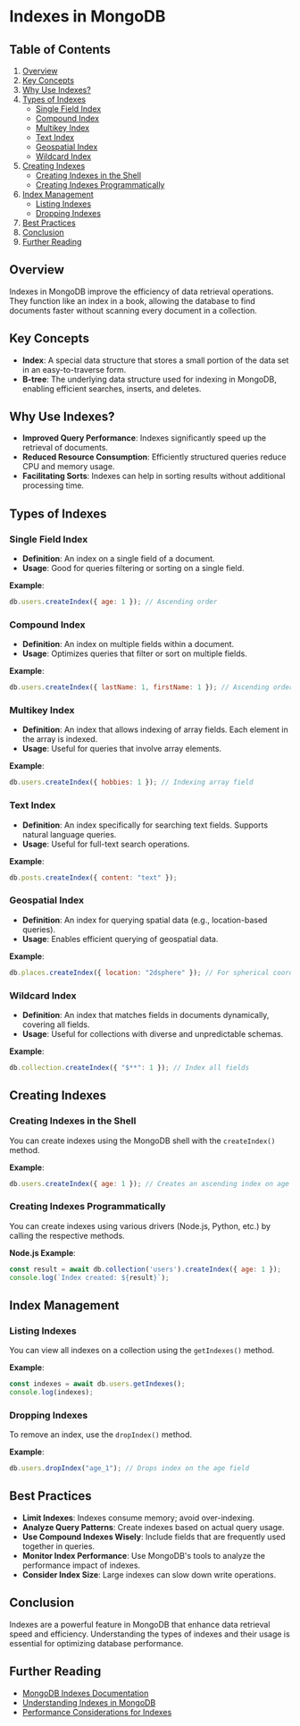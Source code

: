 # Indexes in MongoDB

## Table of Contents

1. [Overview](#overview)
2. [Key Concepts](#key-concepts)
3. [Why Use Indexes?](#why-use-indexes)
4. [Types of Indexes](#types-of-indexes)
   - [Single Field Index](#single-field-index)
   - [Compound Index](#compound-index)
   - [Multikey Index](#multikey-index)
   - [Text Index](#text-index)
   - [Geospatial Index](#geospatial-index)
   - [Wildcard Index](#wildcard-index)
5. [Creating Indexes](#creating-indexes)
   - [Creating Indexes in the Shell](#creating-indexes-in-the-shell)
   - [Creating Indexes Programmatically](#creating-indexes-programmatically)
6. [Index Management](#index-management)
   - [Listing Indexes](#listing-indexes)
   - [Dropping Indexes](#dropping-indexes)
7. [Best Practices](#best-practices)
8. [Conclusion](#conclusion)
9. [Further Reading](#further-reading)

## Overview

Indexes in MongoDB improve the efficiency of data retrieval operations. They function like an index in a book, allowing the database to find documents faster without scanning every document in a collection.

## Key Concepts

- **Index**: A special data structure that stores a small portion of the data set in an easy-to-traverse form.
- **B-tree**: The underlying data structure used for indexing in MongoDB, enabling efficient searches, inserts, and deletes.

## Why Use Indexes?

- **Improved Query Performance**: Indexes significantly speed up the retrieval of documents.
- **Reduced Resource Consumption**: Efficiently structured queries reduce CPU and memory usage.
- **Facilitating Sorts**: Indexes can help in sorting results without additional processing time.

## Types of Indexes

### Single Field Index

- **Definition**: An index on a single field of a document.
- **Usage**: Good for queries filtering or sorting on a single field.

**Example**:
```javascript
db.users.createIndex({ age: 1 }); // Ascending order
```

### Compound Index

- **Definition**: An index on multiple fields within a document.
- **Usage**: Optimizes queries that filter or sort on multiple fields.

**Example**:
```javascript
db.users.createIndex({ lastName: 1, firstName: 1 }); // Ascending order for both
```

### Multikey Index

- **Definition**: An index that allows indexing of array fields. Each element in the array is indexed.
- **Usage**: Useful for queries that involve array elements.

**Example**:
```javascript
db.users.createIndex({ hobbies: 1 }); // Indexing array field
```

### Text Index

- **Definition**: An index specifically for searching text fields. Supports natural language queries.
- **Usage**: Useful for full-text search operations.

**Example**:
```javascript
db.posts.createIndex({ content: "text" });
```

### Geospatial Index

- **Definition**: An index for querying spatial data (e.g., location-based queries).
- **Usage**: Enables efficient querying of geospatial data.

**Example**:
```javascript
db.places.createIndex({ location: "2dsphere" }); // For spherical coordinates
```

### Wildcard Index

- **Definition**: An index that matches fields in documents dynamically, covering all fields.
- **Usage**: Useful for collections with diverse and unpredictable schemas.

**Example**:
```javascript
db.collection.createIndex({ "$**": 1 }); // Index all fields
```

## Creating Indexes

### Creating Indexes in the Shell

You can create indexes using the MongoDB shell with the `createIndex()` method.

**Example**:
```javascript
db.users.createIndex({ age: 1 }); // Creates an ascending index on age
```

### Creating Indexes Programmatically

You can create indexes using various drivers (Node.js, Python, etc.) by calling the respective methods.

**Node.js Example**:
```javascript
const result = await db.collection('users').createIndex({ age: 1 });
console.log(`Index created: ${result}`);
```

## Index Management

### Listing Indexes

You can view all indexes on a collection using the `getIndexes()` method.

**Example**:
```javascript
const indexes = await db.users.getIndexes();
console.log(indexes);
```

### Dropping Indexes

To remove an index, use the `dropIndex()` method.

**Example**:
```javascript
db.users.dropIndex("age_1"); // Drops index on the age field
```

## Best Practices

- **Limit Indexes**: Indexes consume memory; avoid over-indexing.
- **Analyze Query Patterns**: Create indexes based on actual query usage.
- **Use Compound Indexes Wisely**: Include fields that are frequently used together in queries.
- **Monitor Index Performance**: Use MongoDB's tools to analyze the performance impact of indexes.
- **Consider Index Size**: Large indexes can slow down write operations.

## Conclusion

Indexes are a powerful feature in MongoDB that enhance data retrieval speed and efficiency. Understanding the types of indexes and their usage is essential for optimizing database performance.

## Further Reading

- [MongoDB Indexes Documentation](https://docs.mongodb.com/manual/indexes/)
- [Understanding Indexes in MongoDB](https://www.mongodb.com/docs/manual/core/index-compound/)
- [Performance Considerations for Indexes](https://www.mongodb.com/docs/manual/core/index-performance/)
